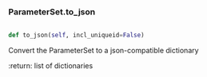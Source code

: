 ### ParameterSet.to_json

```py

def to_json(self, incl_uniqueid=False)

```



Convert the ParameterSet to a json-compatible dictionary

:return: list of dictionaries

